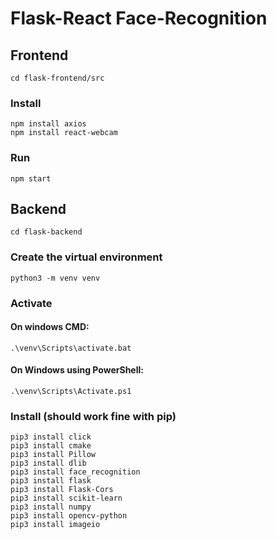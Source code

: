 # Flask-React Face-Recognition

## Frontend
    cd flask-frontend/src
### Install
    npm install axios
    npm install react-webcam
### Run
    npm start

## Backend
    cd flask-backend
### Create the virtual environment
    python3 -m venv venv
### Activate
#### On windows CMD:
    .\venv\Scripts\activate.bat
#### On Windows using PowerShell: 
    .\venv\Scripts\Activate.ps1
### Install (should work fine with pip)
    pip3 install click
    pip3 install cmake
    pip3 install Pillow
    pip3 install dlib
    pip3 install face_recognition
    pip3 install flask
    pip3 install Flask-Cors
    pip3 install scikit-learn
    pip3 install numpy
    pip3 install opencv-python
    pip3 install imageio